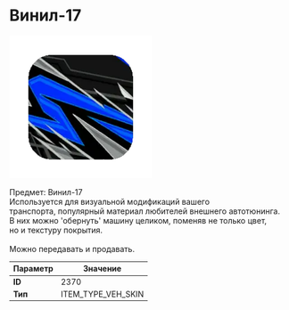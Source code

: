 # Винил-17

![Item Image](../img/2370.webp?raw=true)

Предмет: Винил-17<br>Используется для визуальной модификаций вашего<br>транспорта, популярный материал любителей внешнего автотюнинга.<br>В них можно 'обернуть' машину целиком, поменяв не только цвет,<br>но и текстуру покрытия.<br><br>Можно передавать и продавать.


| Параметр | Значение |
|----------|----------|
| **ID** | 2370 |
| **Тип** | ITEM_TYPE_VEH_SKIN |

